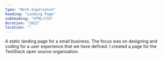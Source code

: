 ```yaml
---
type: "Work Experience"
heading: "Landing Page"
subheading: "HTML/CSS"
duration: "2015"
location: ""
---
```


A static landing page for a small business. The focus was on designing and coding for a user experience that we have defined. I created a page for the TestStack open source organisation.
